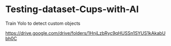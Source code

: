# Testing-dataset-Cups-with-AI
Train Yolo to detect custom objects

https://drive.google.com/drive/folders/1HnjLzbRyc9qHUSSn1SYUS1kAkabUbh0C
